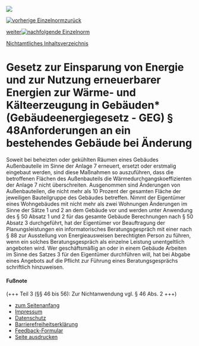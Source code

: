 ![](https://www.gesetze-im-internet.de/img/lay/BfJ_2021_WebSVG_de_de.svg)

[![vorherige Einzelnorm](https://www.gesetze-im-internet.de/img/button/p_left.gif)zurück](https://www.gesetze-im-internet.de/geg/__47.html "zur vorherigen Einzelnorm")

[weiter![nachfolgende Einzelnorm](https://www.gesetze-im-internet.de/img/button/p_right.gif)](https://www.gesetze-im-internet.de/geg/__49.html "zur nachfolgenden Einzelnorm")

[Nichtamtliches Inhaltsverzeichnis](https://www.gesetze-im-internet.de/geg/index.html#BJNR172810020BJNE005000000)

# Gesetz zur Einsparung von Energie und zur Nutzung erneuerbarer Energien zur Wärme- und Kälteerzeugung in Gebäuden\* (Gebäudeenergiegesetz - GEG)  § 48Anforderungen an ein bestehendes Gebäude bei Änderung

Soweit bei beheizten oder gekühlten Räumen eines Gebäudes Außenbauteile im Sinne der Anlage 7 erneuert, ersetzt oder erstmalig eingebaut werden, sind diese Maßnahmen so auszuführen, dass die betroffenen Flächen des Außenbauteils die Wärmedurchgangskoeffizienten der Anlage 7 nicht überschreiten. Ausgenommen sind Änderungen von Außenbauteilen, die nicht mehr als 10 Prozent der gesamten Fläche der jeweiligen Bauteilgruppe des Gebäudes betreffen. Nimmt der Eigentümer eines Wohngebäudes mit nicht mehr als zwei Wohnungen Änderungen im Sinne der Sätze 1 und 2 an dem Gebäude vor und werden unter Anwendung des § 50 Absatz 1 und 2 für das gesamte Gebäude Berechnungen nach § 50 Absatz 3 durchgeführt, hat der Eigentümer vor Beauftragung der Planungsleistungen ein informatorisches Beratungsgespräch mit einer nach § 88 zur Ausstellung von Energieausweisen berechtigten Person zu führen, wenn ein solches Beratungsgespräch als einzelne Leistung unentgeltlich angeboten wird. Wer geschäftsmäßig an oder in einem Gebäude Arbeiten im Sinne des Satzes 3 für den Eigentümer durchführen will, hat bei Abgabe eines Angebots auf die Pflicht zur Führung eines Beratungsgesprächs schriftlich hinzuweisen.

#### Fußnote

(\+\+\+ Teil 3 (§§ 46 bis 56): Zur Nichtanwendung vgl. § 46 Abs. 2 +++)

- [zum Seitenanfang](https://www.gesetze-im-internet.de/geg/__48.html#Seitenanfang)
- [Impressum](https://www.gesetze-im-internet.de/impressum.html)
- [Datenschutz](https://www.gesetze-im-internet.de/datenschutz.html "Datenschutz")
- [Barrierefreiheitserklärung](https://www.gesetze-im-internet.de/barrierefreiheit.html "Erklärung zur Barrierefreiheit")
- [Feedback-Formular](https://www.gesetze-im-internet.de/feedbackformular.html "Barriere melden")
- [Seite ausdrucken](javascript:window.print())